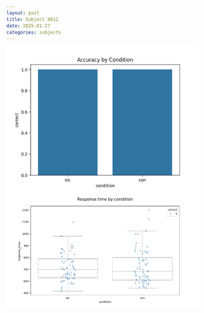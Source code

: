 ```yaml
---
layout: post
title: Subject 8012
date: 2025-01-27
categories: subjects
---
```


![](data/8012/run-11/8012_NF_acc.png)
![](data/8012/run-11/8012_NF_rt.png)
